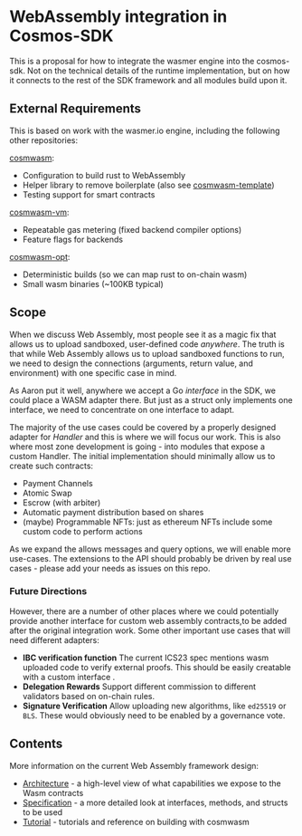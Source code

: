 # WebAssembly integration in Cosmos-SDK

This is a proposal for how to integrate the wasmer engine into the cosmos-sdk. Not on the technical details of the runtime implementation, but on how it connects to the rest of the SDK framework and all modules build upon it.

## External Requirements

This is based on work with the wasmer.io engine, including the following other repositories:

[cosmwasm](https://github.com/confio/cosmwasm):

- Configuration to build rust to WebAssembly
- Helper library to remove boilerplate (also see [cosmwasm-template](https://github.com/confio/cosmwasm-template))
- Testing support for smart contracts

[cosmwasm-vm](https://github.com/PikeEcosystem/cosmwasm/tree/main/packages/vm):

- Repeatable gas metering (fixed backend compiler options)
- Feature flags for backends

[cosmwasm-opt](https://github.com/confio/cosmwasm-opt):

- Deterministic builds (so we can map rust to on-chain wasm)
- Small wasm binaries (~100KB typical)

## Scope

When we discuss Web Assembly, most people see it as a magic fix that
allows us to upload sandboxed, user-defined code _anywhere_. The truth
is that while Web Assembly allows us to upload sandboxed functions to
run, we need to design the connections (arguments, return value, and environment)
with one specific case in mind.

As Aaron put it well, anywhere we accept a Go _interface_ in the SDK,
we could place a WASM adapter there. But just as a struct only
implements one interface, we need to concentrate on one interface to adapt.

The majority of the use cases could be covered by a properly designed adapter for _Handler_
and this is where we will focus our work. This is also where most zone development is going -
into modules that expose a custom Handler. The initial implementation should minimally allow
us to create such contracts:

- Payment Channels
- Atomic Swap
- Escrow (with arbiter)
- Automatic payment distribution based on shares
- (maybe) Programmable NFTs: just as ethereum NFTs include some custom code to perform actions

As we expand the allows messages and query options, we will enable more use-cases.
The extensions to the API should probably be driven by real use cases -
please add your needs as issues on this repo.

### Future Directions

However, there are a number of other places where we could potentially provide another interface
for custom web assembly contracts,to be added after the original integration work. Some other
important use cases that will need different adapters:

- **IBC verification function** The current ICS23 spec mentions wasm uploaded code to verify external proofs. This should be easily creatable with a custom interface .
- **Delegation Rewards** Support different commission to different validators based on on-chain rules.
- **Signature Verification** Allow uploading new algorithms, like `ed25519` or `BLS`. These would obviously need to be enabled by a governance vote.

## Contents

More information on the current Web Assembly framework design:

- [Architecture](./Architecture.md) - a high-level view of what capabilities we expose to the Wasm contracts
- [Specification](./Specification.md) - a more detailed look at interfaces, methods, and structs to be used
- [Tutorial](https://www.cosmwasm.com) - tutorials and reference on building with cosmwasm
